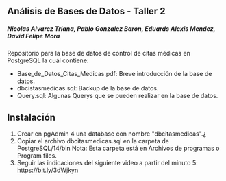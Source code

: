 ## Análisis de Bases de Datos - Taller 2
##### Nicolas Alvarez Triana, Pablo Gonzalez Baron, Eduards Alexis Mendez, David Felipe Mora
Repositorio para la base de datos de control de citas médicas en PostgreSQL la
cuál contiene:
 - Base_de_Datos_Citas_Medicas.pdf: Breve introducción de la base de datos.
 - dbcistasmedicas.sql: Backup de la base de datos.
 - Query.sql: Algunas Querys que se pueden realizar en la base de datos.

## Instalación
 1. Crear en pgAdmin 4 una database con nombre "dbcitasmedicas".¿
 2. Copiar el archivo dbcitasmedicas.sql en la carpeta de PostgreSQL/14/bin
 Nota: Esta carpeta está en Archivos de programas o Program files.
 3. Seguir las indicaciones del siguiente video a partir del minuto 5: https://bit.ly/3dWjkyn
